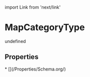 import Link from 'next/link'
# MapCategoryType

undefined

## Properties

<Grid>
* [](/Properties/Schema.org/)

</Grid>

